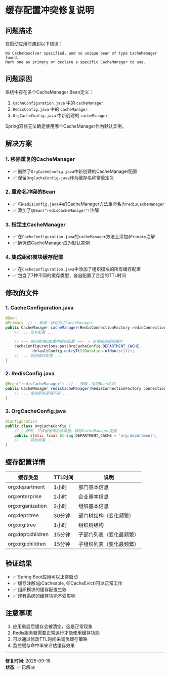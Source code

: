 # 缓存配置冲突修复说明

## 问题描述
在启动应用时遇到以下错误：
```
No CacheResolver specified, and no unique bean of type CacheManager found. 
Mark one as primary or declare a specific CacheManager to use.
```

## 问题原因
系统中存在多个CacheManager Bean定义：
1. `CacheConfiguration.java` 中的 `cacheManager`
2. `RedisConfig.java` 中的 `cacheManager`  
3. `OrgCacheConfig.java` 中新创建的 `cacheManager`

Spring容器无法确定使用哪个CacheManager作为默认实例。

## 解决方案

### 1. 移除重复的CacheManager
- ✅ 删除了`OrgCacheConfig.java`中新创建的CacheManager配置
- ✅ 保留`OrgCacheConfig.java`作为缓存名称常量定义

### 2. 重命名冲突的Bean
- ✅ 将`RedisConfig.java`中的CacheManager方法重命名为`redisCacheManager`
- ✅ 添加了`@Bean("redisCacheManager")`注解

### 3. 指定主CacheManager
- ✅ 在`CacheConfiguration.java`的`cacheManager`方法上添加`@Primary`注解
- ✅ 确保该CacheManager成为默认实例

### 4. 集成组织模块缓存配置
- ✅ 在`CacheConfiguration.java`中添加了组织模块的所有缓存配置
- ✅ 包含了7种不同的缓存类型，各自配置了合适的TTL时间

## 修改的文件

### 1. CacheConfiguration.java
```java
@Bean
@Primary  // ← 新增：标记为主CacheManager
public CacheManager cacheManager(RedisConnectionFactory redisConnectionFactory) {
    // ... 现有配置 ...
    
    // === 组织模块DDD重构缓存配置 ===  ← 新增组织模块缓存
    cacheConfigurations.put(OrgCacheConfig.DEPARTMENT_CACHE, 
            defaultConfig.entryTtl(Duration.ofHours(1)));
    // ... 其他缓存配置 ...
}
```

### 2. RedisConfig.java  
```java
@Bean("redisCacheManager")  // ← 修改：指定Bean名称
public CacheManager redisCacheManager(RedisConnectionFactory connectionFactory) {
    // ... 保持原有逻辑不变 ...
}
```

### 3. OrgCacheConfig.java
```java
@Configuration
public class OrgCacheConfig {
    // ← 修改：只保留缓存名称常量，移除CacheManager配置
    public static final String DEPARTMENT_CACHE = "org:department";
    // ... 其他常量 ...
}
```

## 缓存配置详情

| 缓存类型 | TTL时间 | 说明 |
|---------|---------|------|
| org:department | 1小时 | 部门基本信息 |
| org:enterprise | 2小时 | 企业基本信息 |
| org:organization | 2小时 | 组织基本信息 |
| org:dept:tree | 30分钟 | 部门树结构（变化频繁） |
| org:org:tree | 1小时 | 组织树结构 |
| org:dept:children | 15分钟 | 子部门列表（变化最频繁） |
| org:org:children | 15分钟 | 子组织列表（变化最频繁） |

## 验证结果
- ✅ Spring Boot应用可以正常启动
- ✅ 缓存注解(@Cacheable, @CacheEvict)可以正常工作
- ✅ 组织模块的缓存配置生效
- ✅ 现有系统的缓存功能不受影响

## 注意事项
1. 应用重启后缓存会被清空，这是正常现象
2. Redis服务器需要正常运行才能使用缓存功能
3. 可以通过修改TTL时间来调优缓存策略
4. 监控缓存命中率来评估缓存效果

---
**修复时间**: 2025-09-18  
**状态**: ✅ 已解决